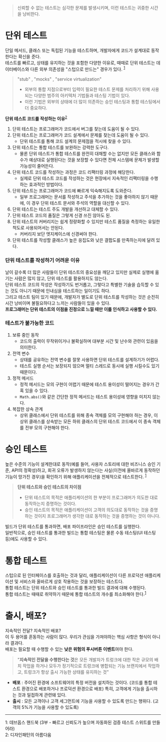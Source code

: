 
> 신뢰할 수 없는 테스트는 심각한 문제를 발생시키며, 이런 테스트는 귀중한 시간을 낭비한다.  

# 단위 테스트

단일 메서드, 클래스 또는 독립된 기능을 테스트하며, 개발자에게 코드가 설계대로 동작한다는 확신을 준다.  
테스트를 빠르고, 상태를 유지하는 것을 포함한 다양한 이유로, 때때로 단위 테스트는 데이터베이스와 다른 외부 의존성을 "스텁으로 만드는" 경우가 있다. <sup>[1](#devops)</sup>  

> "stub" , "mocks" , "service virtualization"  
> - 외부의 통합 지점으로부터 입력이 필요한 테스트 문제를 처리하기 위해 사용되는 다양한 범주의 아키텍처 기법들과 테스팅 기법이 있다.  
> - 이런 기법은 외부의 상태에 더 많이 의존하는 승인 테스팅과 통합 테스팅에서 더 중요하다.
  
**단위 테스트 코드를 작성하는 이유**<sup>[2](#designpattern)</sup>  
1. 단위 테스트는 프로그래머가 코드에서 버그를 찾는데 도움이 될 수 있다.
2. 단위 테스트는 프로그래머가 코드 설계에서 문제를 찾는데 도움이 될 수 있다.
   - 단위 테스트를 통해 코드 설계의 문제점을 적시에 찾을 수 있다.
3. 단위 테스트는 통합 테스트를 보완하는 강력한 도구다.
   - 물론 단위 테스트가 통합 테스트를 완전히 대채할 수는 없지만 모든 클래스와 함수가 예상대로 실행된다는 것을 보장할 수 있다면 전체 시스템에 문제가 발생할 가능성이 줄어든다.
4. 단위 테스트 코드를 작성하는 과정은 코드 리팩터링 과정에 해당한다.
   - 실제로 단위 테스트 코드를 작성하는 것은 현장에서 지속적인 리팩터링을 수행하는 효과적인 방법이다.
5. 단위 테스트는 프로그래머가 코드에 빠르게 익숙해지도록 도와준다.
   - 일부 프로그래머는 문서를 작성하고 주석을 추가하는 것을 좋아하지 않기 때문에, 이 경우 단위 테스트 문서와 주석의 역할을 대신할 수 있다.
6. 단위 테스트는 테스트 주도 개발을 개선하고 대체할 수 있다.
7. 단위 테스트 코드의 품질은 그렇게 신경 쓰진 않아도 된.
8. 단위 테스트의 커버리지는 쉽게 정량화할 수 있지만 테스트 품질을 측정하는 유일한 척도로 사용되어서는 안된다.
   - 커버리지 보단 엣지케이스에 신경써야 한다.
9. 단위 테스트를 작성할 클래스가 높은 응집도와 낮은 결합도를 만족하는지에 달려 있다.

<h3>단위 테스트를 작성하기 어려운 이유</h3>

날이 갈수록 더 많은 사람들이 단위 테스트의 중요성을 깨닫고 있지만 실제로 실행에 옮기는 사람은 많지 않고, 단위 테스트를 활용하지도 않는다.  
단위 테스트 코드의 작성은 작성하기도 번거롭고, 그렇다고 특별한 기술을 습득할 수 있는 것도 아니기 때문에 인내심을 테스트하는 일이기도 하다.  
그리고 테스트 팀이 있기 때문에, 개발자가 별도로 단위 테스트를 작성하는 것은 순전히 시간 낭비이며 불필요하다고 느끼는 사람들이 있을 수 있다.  
**프로그래머는 단위 테스트의 이점을 진정으로 느낄 때만 이를 인식하고 사용할 수 있다.**  

<h3>테스트가 불가능한 코드</h3>

1. 보류 중인 동작
   - 코드의 출력이 무작위이거나 불확실하며 대부분 시간 및 난수와 관련이 있음을 의미한다.
2. 전역 변수
   - 상태를 공유하는 전역 변수를 잘못 사용하면 단위 테스트를 설계하기가 어렵다.
   - 테스트 실행 순서는 보장되지 않으며 멀티 스레드로 동시에 실행 시킬수도 있기 때문이다.
3. 정적 메서드
   - 정적 메서드는 모의 구현이 어렵기 때문에 테스트 용이성이 떨어지는 경우가 간혹 있을 수 있다.
   - `Math.abs()`와 같은 간단한 정적 메서드는 테스트 용이성에 영향을 미치지 않는다.
4. 복잡한 상속 관계
   - 상위 클래스에서 단위 테스트를 위해 종속 객체를 모의 구현해야 하는 경우, 이 상위 클래스를 상속받는 모든 하위 클래스의 단위 테스트 코드에서 이 종속 객체를 전부 모의 구현해야 한다.

# 승인 테스트

높은 수준의 기능이 설계한대로 동작(예를 들어, 사용자 스토리에 대한 비즈니스 승인 기준, API의 정확성)하고, 회귀 오류가 발생하지 않는다는 사실(이전에 올바르게 동작하던 기능이 망가진 경우)을 확인하기 위해 애플리케이션을 전체적으로 테스트한다. <sup>[1](#devops)</sup>  

> **단위 테스트와 승인 테스트의 차이점**  
> - 단위 테스트의 목적은 애플리케이션의 한 부분이 프로그래머가 의도한 대로 동작하는지 증명하는 것이다.  
> - 승인 테스트의 목적은 애플리케이션이 고객의 의도대로 동작하는 것을 증명하는 것이지 프로그래머가 생각한 대로 동작하는 것을 증명하는 것이 아니다.
  
빌드가 단위 테스트를 통과하면, 배포 파이프라인은 승인 테스트를 실행한다.  
일반적으로, 승인 테스트를 통과한 빌드는 통합 테스팅은 물론 수동 테스팅(UI 테스팅등)에도 사용할 수 있다.  

# 통합 테스트

스텁으로 된 인터페이스를 호출하는 것과 달리, 애플리케이션이 다른 프로덕션 애플리케이션 및 서비스와 올바르게 상호 작용하는 것을 보장하는 테스트다.  
통합 테스트는 단위 테스트와 승인 테스트를 통과한 빌드 결과에 대해 수행된다.  
통합 테스트는 때때로 취약하기 때문에 통합 테스트의 개수를 최소화해야 한다.<sup>[1](#devops)</sup>

# 출시, 배포?

지속적인 전달? 지속적인 배포?  
이 두 용어를 혼동하는 사람이 많다. 우리가 관심을 가져야하는 핵심 사항은 형식이 아니라 결과다.  
배포는 필요할 때 수행할 수 있는 **낮은 위험의 푸시버튼 이벤트**여야 한다.  
  
> "**지속적인 전달을 수행한다는 것**은 모든 개발자가 트렁크에 대한 작은 규모의 배치 작업을 하거나 모두가 정기적으로 트렁크에 병합되는 기능 브랜치에서 작업하고, 트렁크가 항상 출시 가능한 상태를 유지하는 것"

- **배포** : 주어진 환경에 소프트웨어의 특정 버전을 설치하는 것이다. (코드를 통합 테스트 환경으로 배포하거나 프로덕션 환경으로 배포) 특히, 고객에게 기능을 출시하는 것과 밀접하게 관련돼 있다.
- **출시** : 모든 고객이나 고객 세그먼트에 기능을 사용할 수 있도록 만드는 행위다. (고객의 5%가 기능을 사용할 수 있도록)


***

<a name="devops">1</a>: 데브옵스 핸드북 (3부 - 빠르고 신뢰도가 높으며 자동화된 검증 테스트 스위트를 만들어라)  
<a name="designpattern">2</a>: 디자인패턴의 아름다움
